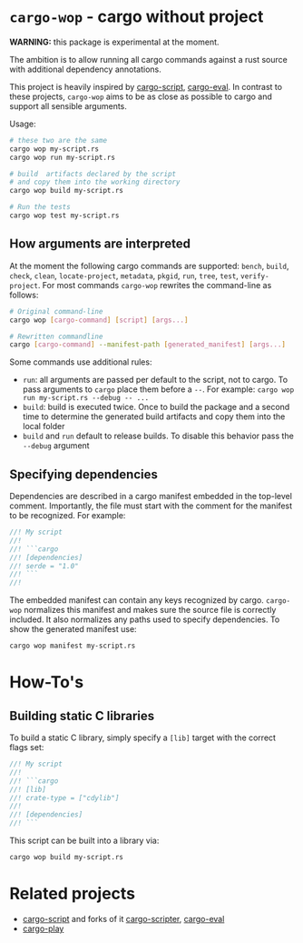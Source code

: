# `cargo-wop` - cargo without project

**WARNING:** this package is experimental at the moment.

The ambition is to allow running all cargo commands against a rust source with
additional dependency annotations. 

This project is heavily inspired by [cargo-script][cargo-script],
[cargo-eval][cargo-eval]. In contrast to these projects, `cargo-wop` aims to be
as close as possible to cargo and support all sensible arguments. 

Usage: 

```bash
# these two are the same
cargo wop my-script.rs
cargo wop run my-script.rs

# build  artifacts declared by the script 
# and copy them into the working directory
cargo wop build my-script.rs

# Run the tests
cargo wop test my-script.rs
```
## How arguments are interpreted

At the moment the following cargo commands are supported: `bench`, `build`,
`check`, `clean`, `locate-project`, `metadata`, `pkgid`, `run`, `tree`, `test`,
`verify-project`. For most commands `cargo-wop` rewrites the command-line as
follows:

```bash
# Original command-line
cargo wop [cargo-command] [script] [args...]

# Rewritten commandline
cargo [cargo-command] --manifest-path [generated_manifest] [args...]
```

Some commands use additional rules:

- `run`: all arguments are passed per default to the script, not to cargo. To
  pass arguments to `cargo` place them before a `--`. For example: `cargo wop
  run my-script.rs --debug -- ...`
- `build`: build is executed twice. Once to build the package and a second time
  to determine the generated build artifacts and copy them into the local
  folder
- `build` and `run` default to release builds. To disable this behavior pass the
  `--debug` argument

## Specifying dependencies

Dependencies are described in a cargo manifest embedded in the top-level
comment. Importantly, the file must start with the comment for the manifest to
be recognized. For example:

```rust
//! My script
//!
//! ```cargo
//! [dependencies]
//! serde = "1.0"
//! ```
//! 
```

The embedded manifest can contain any keys recognized by cargo. `cargo-wop`
normalizes this manifest and makes sure the source file is correctly included.
It also normalizes any paths used to specify dependencies. To show the generated
manifest use:

```bash
cargo wop manifest my-script.rs
```

# How-To's
## Building static C libraries

To build a static C library, simply specify a `[lib]` target with the correct
flags set:

```rust
//! My script
//!
//! ```cargo
//! [lib]
//! crate-type = ["cdylib"]
//! 
//! [dependencies]
//! ```
```

This script can be built into a library via:

```bash
cargo wop build my-script.rs
```

# Related projects

- [cargo-script][cargo-script] and forks of it [cargo-scripter][cargo-scripter],
  [cargo-eval][cargo-eval]
- [cargo-play][cargo-play]

[cargo-script]: https://github.com/DanielKeep/cargo-script
[cargo-eval]: https://github.com/reitermarkus/cargo-eval
[cargo-play]: https://crates.io/crates/cargo-play
[cargo-scripter]: https://crates.io/crates/cargo-scripter